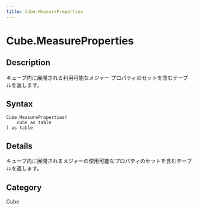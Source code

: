 ```yaml
---
title: Cube.MeasureProperties
---
```


# Cube.MeasureProperties


## Description

キューブ内に展開される利用可能なメジャー プロパティのセットを含むテーブルを返します。


## Syntax

```powerquery
Cube.MeasureProperties(
    cube as table
) as table
```


## Details

キューブ内に展開されるメジャーの使用可能なプロパティのセットを含むテーブルを返します。



## Category
Cube
